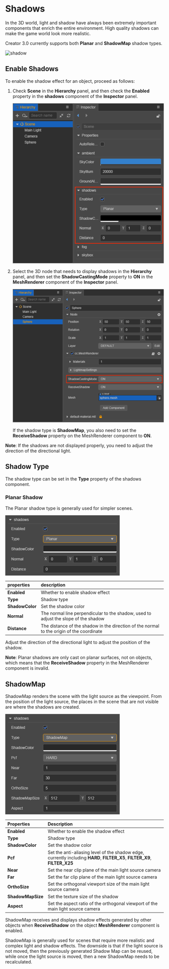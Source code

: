# Shadows

In the 3D world, light and shadow have always been extremely important components that enrich the entire environment. High quality shadows can make the game world look more realistic.

Creator 3.0 currently supports both **Planar** and **ShadowMap** shadow types.

![shadow](shadow/shadowExample.png)

## Enable Shadows

To enable the shadow effect for an object, proceed as follows:

1. Check **Scene** in the **Hierarchy** panel, and then check the **Enabled** property in the **shadows** component of the **Inspector** panel.

    ![](shadow/enable-shadow.png)

2. Select the 3D node that needs to display shadows in the **Hierarchy** panel, and then set the **ShadowCastingMode** property to **ON** in the **MeshRenderer** component of the **Inspector** panel.
    
    ![](shadow/set-meshrenderer.png)

    If the shadow type is **ShadowMap**, you also need to set the **ReceiveShadow** property on the MeshRenderer component to **ON**.

**Note**: If the shadows are not displayed properly, you need to adjust the direction of the directional light.

## Shadow Type

The shadow type can be set in the **Type** property of the shadows component.

### Planar Shadow

The Planar shadow type is generally used for simpler scenes.

![](shadow/plannar-properties.png)

| properties | description |
| :--- | :--- |
| **Enabled** | Whether to enable shadow effect |
| **Type** | Shadow type |
| **ShadowColor** | Set the shadow color |
| **Normal** | The normal line perpendicular to the shadow, used to adjust the slope of the shadow |
| **Distance** | The distance of the shadow in the direction of the normal to the origin of the coordinate |

Adjust the direction of the directional light to adjust the position of the shadow.

**Note**: Planar shadows are only cast on planar surfaces, not on objects, which means that the **ReceiveShadow** property in the MeshRenderer component is invalid.

## ShadowMap

ShadowMap renders the scene with the light source as the viewpoint. From the position of the light source, the places in the scene that are not visible are where the shadows are created.

![Shadow Map Panel Details](shadow/shadowmap-properties.png)

| Properties | Description |
| :--- | :--- |
| **Enabled** | Whether to enable the shadow effect |
| **Type** | Shadow type | 
| **ShadowColor** | Set the shadow color |
| **Pcf** | Set the anti-aliasing level of the shadow edge, currently including **HARD**, **FILTER_X5**, **FILTER_X9**, **FILTER_X25** |
| **Near** | Set the near clip plane of the main light source camera |
| **Far** | Set the far clip plane of the main light source camera |
| **OrthoSize** | Set the orthogonal viewport size of the main light source camera |
| **ShadowMapSize** | Set the texture size of the shadow |
| **Aspect** | Set the aspect ratio of the orthogonal viewport of the main light source camera |

ShadowMap receives and displays shadow effects generated by other objects when **ReceiveShadow** on the object **MeshRenderer** component is enabled.

ShadowMap is generally used for scenes that require more realistic and complex light and shadow effects. The downside is that if the light source is not moved, then the previously generated Shadow Map can be reused, while once the light source is moved, then a new ShadowMap needs to be recalculated.
